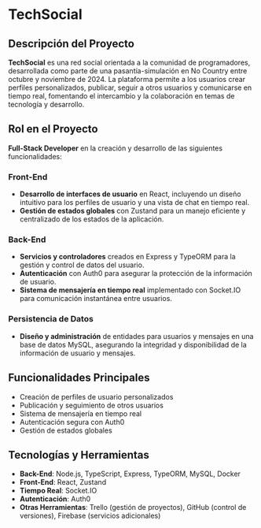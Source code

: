 # TechSocial

## Descripción del Proyecto
**TechSocial** es una red social orientada a la comunidad de programadores, desarrollada como parte de una pasantía-simulación en No Country entre octubre y noviembre de 2024. La plataforma permite a los usuarios crear perfiles personalizados, publicar, seguir a otros usuarios y comunicarse en tiempo real, fomentando el intercambio y la colaboración en temas de tecnología y desarrollo.

## Rol en el Proyecto
**Full-Stack Developer** en la creación y desarrollo de las siguientes funcionalidades:

### Front-End
- **Desarrollo de interfaces de usuario** en React, incluyendo un diseño intuitivo para los perfiles de usuario y una vista de chat en tiempo real.
- **Gestión de estados globales** con Zustand para un manejo eficiente y centralizado de los estados de la aplicación.

### Back-End
- **Servicios y controladores** creados en Express y TypeORM para la gestión y control de datos del usuario.
- **Autenticación** con Auth0 para asegurar la protección de la información de usuario.
- **Sistema de mensajería en tiempo real** implementado con Socket.IO para comunicación instantánea entre usuarios.

### Persistencia de Datos
- **Diseño y administración** de entidades para usuarios y mensajes en una base de datos MySQL, asegurando la integridad y disponibilidad de la información de usuario y mensajes.

## Funcionalidades Principales
- Creación de perfiles de usuario personalizados
- Publicación y seguimiento de otros usuarios
- Sistema de mensajería en tiempo real
- Autenticación segura con Auth0
- Gestión de estados globales

## Tecnologías y Herramientas
- **Back-End**: Node.js, TypeScript, Express, TypeORM, MySQL, Docker
- **Front-End**: React, Zustand
- **Tiempo Real**: Socket.IO
- **Autenticación**: Auth0
- **Otras Herramientas**: Trello (gestión de proyectos), GitHub (control de versiones), Firebase (servicios adicionales)

